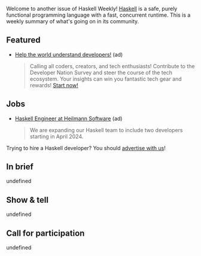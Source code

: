 
Welcome to another issue of Haskell Weekly!
[Haskell](https://www.haskell.org) is a safe, purely functional programming language with a fast, concurrent runtime.
This is a weekly summary of what's going on in its community.

## Featured

- [Help the world understand developers!](https://developereconomics.net/?member_id=haskell) (ad)
  > Calling all coders, creators, and tech enthusiasts! Contribute to the Developer Nation Survey and steer the course of the tech ecosystem. Your insights can win you fantastic tech gear and rewards! [Start now!](https://developereconomics.net/?member_id=haskell)
  
## Jobs

<!-- Runs from 2023-12-28 to 2024-01-18. -->
- [Haskell Engineer at Heilmann Software](https://www.heilmannsoftware.com/de/jobs/haskell-softwareentwickler/) (ad)
  > We are expanding our Haskell team to include two developers starting in April 2024.
  
Trying to hire a Haskell developer?
You should [advertise with us](https://haskellweekly.news/advertising.html)!

## In brief

undefined

## Show & tell

undefined

## Call for participation

undefined
